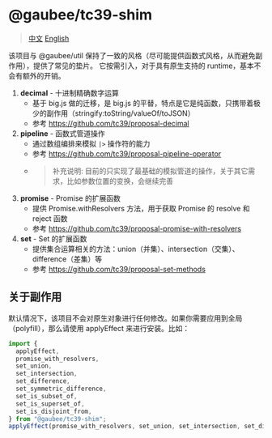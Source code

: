 # @gaubee/tc39-shim

> [中文](./README-zh.md) [English](./README.md)

该项目与 @gaubee/util 保持了一致的风格（尽可能提供函数式风格，从而避免副作用），提供了常见的垫片。
它按需引入，对于具有原生支持的 runtime，基本不会有额外的开销。

1. **decimal** - 十进制精确数字运算
   - 基于 big.js 做的迁移，是 big.js 的平替，特点是它是纯函数，只携带着极少的副作用（stringify:toString/valueOf/toJSON）
   - 参考 https://github.com/tc39/proposal-decimal
2. **pipeline** - 函数式管道操作
   - 通过数组编排来模拟 `|>` 操作符的能力
   - 参考 https://github.com/tc39/proposal-pipeline-operator
   - > 补充说明: 目前的只实现了最基础的模拟管道的操作，关于其它需求，比如参数位置的变换，会继续完善
3. **promise** - Promise 的扩展函数
   - 提供 Promise.withResolvers 方法，用于获取 Promise 的 resolve 和 reject 函数
   - 参考 https://github.com/tc39/proposal-promise-with-resolvers
4. **set** - Set 的扩展函数
   - 提供集合运算相关的方法：union（并集）、intersection（交集）、difference（差集）等
   - 参考 https://github.com/tc39/proposal-set-methods

## 关于副作用

默认情况下，该项目不会对原生对象进行任何修改。如果你需要应用到全局（polyfill），那么请使用 applyEffect 来进行安装。比如：

```ts
import {
  applyEffect,
  promise_with_resolvers,
  set_union,
  set_intersection,
  set_difference,
  set_symmetric_difference,
  set_is_subset_of,
  set_is_superset_of,
  set_is_disjoint_from,
} from "@gaubee/tc39-shim";
applyEffect(promise_with_resolvers, set_union, set_intersection, set_difference, set_symmetric_difference, set_is_subset_of, set_is_superset_of, set_is_disjoint_from);
```
